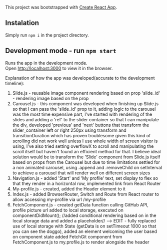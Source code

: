 This project was bootstrapped with [Create React App](https://github.com/facebook/create-react-app).

## Instalation

Simply run `npm i` in the project directory.

## Development mode - run `npm start`

Runs the app in the development mode.<br />
Open [http://localhost:3000](http://localhost:3000) to view it in the browser.


Explanation of how the app was developed(accurate to the development timeline):
1. Slide.js - reusable image component rendering based on prop 'slide_id' - rendering image based on the prop
2. Carousel.js - this component was developed when finishing up Slide.js so that I can pass the 'slide_id' prop to it,
adding logic to the carousel was the most time expensive part, I've started with rendering of the slides and adding a 'ref' to the slider container so that I can manipulate the div, developed 'previous' and 'next' buttons that transform the slider_container left or right 250px using transform and transitionDuration which has proven troublesome given this kind of scrolling did not work well unless I use whole width of screen visitor is using,
I've also tried setting overflowX to scroll and manipulating the scroll itself but haven't found an efficient method for that.
I believe ideal solution would be to transform the 'Slide' component from Slide.js itself based on props from the Carousel but due to time limitations settled for a non animated carousel, using .append and .removeChild on setInterval to achieve a carousel that will render well on different screen sizes
3. Navigation.js - added 'Start' and 'My profile' text, set display to flex so that they render in a horizontal row,
implemented link from React Router
4. My-profile.js - created, added the Header element to it
5. Index.js - added BrowserRouter, Switch and Route from React router to allow accessing my-profile via url /my-profile
6. FetchComponent.js - created getData function calling GitHub API, profile picture url added to local storage, executed on componentDidMount();
//added conditional rendering based on in the local storage data and added a placeholder// --> EDIT - fully replaced use of local storage with State
(getData is on setTimeout 1000 so that you can see the doggo),
added an element welcoming the user based on component state
added FetchGit component from FetchComponent.js to my.profile.js to render alongside the header
